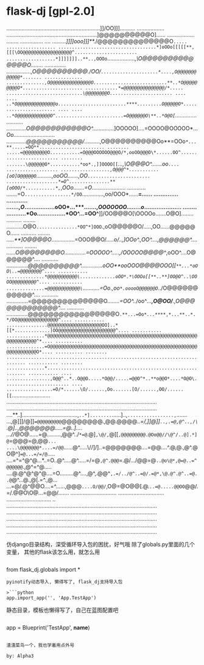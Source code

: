# flask-dj  [gpl-2.0]


.............................................................]]/OO]]].......... ..................
...........................................................]@@@@@@@@@@O]*...... ..................
........    ............... .... .........]]]]ooo\]]]**.*/@@@@@@@@@@@@@@O`..... ..................
....................................*]oOOo[[[[[**,[[[\OO@@@@@@@@@@@@@@@@@@^.......................
..................*]]]]]]]..**..,OOOo`..................*,\O@@@@@@@@@@@@@@O........ ..............
................,O@@@@@@@@@@\./OO/`.....................*....,O@@@@@@@@@@@@*....... ..............
..............,O@@@@@@@@@@@@@@@O...........................**..*O@@@@@@@@@O*......................
............*=@@@@@@@@@@@@@@@/*..... ............................\@@@@@@@@O.......................
.... .... ..*O@@@@@@@@@@@@@@o.........................****.........O@@@@@O*.......................
.... .... ..*O@@@@@@@@@@@@O^.........................=O@@@@@@O\**..*O@O[`.........................
.............O@@@@@@@@@@@O^..............*]OOOOO]....=OOOO@OOOOO*...*Oo...........................
.............\@@@@@@@@@@@/*..........,O@@@@@@@@@@Oo**=OOo`*...**.....=OO**........................
........ .....=@@@@@@@@@O...........=O@@@OOOOOO@@@O/*,ooOO@@@O\*......OO^.........................
........ .......\@@@@@@O*...........*oo*.,]]OOOO[[`*...,\O@@@O^.......*oo`.... ...................
..................,O@@@^*...........[oO]O@@@@@O`..........,ooOO\.......,OO`.......................
...................*=O^...............**[oOOO/*...........*,`,OOo*.......=O*......................
............ .......=O`.................*/OO`..............,oo/OOO*......**=*...... ..............
............ .......,O*.................oOO*...****.......,OOOOOOO\........o*.....................
........ ...........*Oo................*OO^...=OO^**]]/OO@@@O[\OOOOo.......O@O]........ ..........
........ ...........O@O`...............*OO^*]OOO`.,oO@@@@@O/.....,OO\......@@@@@O...... ..........
........ ....*.**]O@@@@O*...............=OOO@@O/.*....*o/..,]OOo^.,OO^....,@@@@@@^.... ...........
........ ......O@@@@@@@@O*..............=OOOOO^.....,/OOOOO@@@@^*,oOO^....O@@@@@@^.... ...........
..............*@@@@@@@@@@^..............oOO**ooOOO@@@@OOO[[`**...*oOO\..=@@@@@@@@^.... ...........
..............*@@@@@@@@@@@\.............oOO*.*\OOOo[[**..**]OO@O^..\OOOO@@@@@@@@@^.... ...........
..............=@@@@@@@@@@@@\`...........=Oo*.*,oo`*.ooooO@@@@@@O`*../O@@@@@@@@@@@^.... ...........
..............=@@@@@@@@@@@@@@O\....*....=OO^..*/oo^*...**,O@OO/**.,O@@@@@@@@@@@@@^.... ...........
..............*@@@@@@@@@@@@@@@@@O`.**...=Oo*...****,*...**..*.*/OO@@@@@@@@@@@@@@@^.... ...........
...............@@@@@@@@@@@@@@@@@@@@OO]..*[[*.............]OO@@@@@@@@@@@@@@@@@@@@@^.... ...........
..............*@@@@@@@@@@@@@@@@@@@@@@@@@@@@@@@@@@@@@@@@@@@@@@@@@@@@@@@@@@@@@@@@@@^*.... ..........
..............=O@@@@@@@@@@@@@@@@@@@@@@@@@@@@@@@@@@@@@@@@@@@@@@@@@@@@@@@@@@@@@@@@@O*.... ..........
........ ............................................................................. ...........
........ ..............*.............................................................. ...........
.... ................,O@@^..*..O@@O.....*O@@/.....=@@O^*..**o@@O*....*O@O\........................
.... .................=O/*......\O/......,Oo.......[O/......,OO/......[[`.........................
..................................................................................................
..................................................................................................
....**..]....................................,`..*]........`......\]..,`.................,`.......
...,@]]]/@]]`=@@@@@@@@@`@@@@@@@@\.,@@.@@@@*..=/,]]@]]`..,.=@,@^..,/\`.@\]..,@\@@@@@@.....=@..]....
...//*\@O\@......=@.........,@@^../`*=@`.@]`,\@/,`@[[`,@@@@@@@@@.@Oo@@//\@^/..@].*]@`=@@@=@,@@`...
....\@@@@@@@*....=/@@`......@^.....\\//]/\]..=@@@@@@@....=@@\....\^.@,@.,@^.@O@^]`=@...=/=/@`.....
....=^=^@^@...*..=O..@^.....@^.....=/=@`,@^.@@@`=\.@/.../@\@=@`..@o\@*,@=@..=^@@@@@@`.,@^=^\@.....
....@.@^@^@^@....=O.........@^....,@^,.@@^`,.=/../@^..=@/.=@*,\@.@^.@^..=@..@`@^...@.,@[.=^.,@\...
...=\@/.@^@@O....=^......,@@@`....O/@@/`,O@\=@O@@[.\@\.`..=@.....@@OO`\@@/.=/.@@O\O@...=@@/.......
.............................. ..............................  .............................    ..
..................................................................................................
..................................................................................................
..................................................................................................
..................................................................................................
..................................................................................................

仿django目录结构，深受循环导入包的困扰，好气哦
除了globals.py里面的几个变量， 其他的flask该怎么用，就怎么用



>```python
from flask_dj.globals import *
```
pyinotify动态导入, 懒得写了, flask_dj支持导入包

>```python
app.import_app('', 'App.TestApp')
```
静态目录，模板也懒得写了，自己在蓝图配置吧

>```python
app = Blueprint('TestApp', __name__)
```

渣渣菜鸟一个，我也学着用点外号

by: Alpha3 